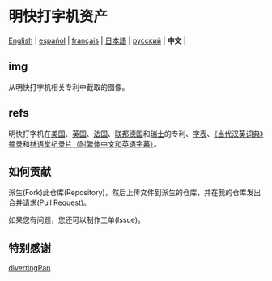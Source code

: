 # 明快打字机资产

[English](https://github.com/ExpedicHabbet/MingkwaiAssets/blob/main/README.md) |
[español](https://github.com/ExpedicHabbet/MingkwaiAssets/blob/main/LEEME.md) |
[français](https://github.com/ExpedicHabbet/MingkwaiAssets/blob/main/LISEZMOI.md) |
[日本語](https://github.com/ExpedicHabbet/MingkwaiAssets/blob/main/README-JA.md) |
[русский](https://github.com/ExpedicHabbet/MingkwaiAssets/blob/main/README-RU.md) |
__中文__ |

## img

从明快打字机相关专利中截取的图像。

## refs

明快打字机在[美](https://github.com/ExpedicHabbet/MingkwaiAssets/blob/main/refs/US2613795A.pdf)[国](https://github.com/ExpedicHabbet/MingkwaiAssets/blob/main/refs/US2613794A.pdf)、[英国](https://github.com/ExpedicHabbet/MingkwaiAssets/blob/main/refs/GB711462A.pdf)、[法国](https://github.com/ExpedicHabbet/MingkwaiAssets/blob/main/refs/FR984303A.pdf)、[联邦德国](https://github.com/ExpedicHabbet/MingkwaiAssets/blob/main/refs/DE922774C.pdf)和[瑞士](https://github.com/ExpedicHabbet/MingkwaiAssets/blob/main/refs/CH327313A.pdf)的专利、[字表](https://github.com/ExpedicHabbet/MingkwaiAssets/blob/main/refs/字表·明快華文打字機.pdf)、[《当代汉英词典》摘录](https://github.com/ExpedicHabbet/MingkwaiAssets/blob/main/refs/林語堂《當代漢英詞典》摘錄.pdf)和[林语堂纪录片（附繁体中文和英语字幕）](https://github.com/ExpedicHabbet/MingkwaiAssets/blob/main/refs/林語堂紀錄片(1985年).mp4)。

## 如何贡献

派生(Fork)此仓库(Repository)，然后上传文件到派生的仓库，并在我的仓库发出合并请求(Pull Request)。

如果您有问题，您还可以制作工单(Issue)。

## 特别感谢

[divertingPan](https://github.com/divertingPan)